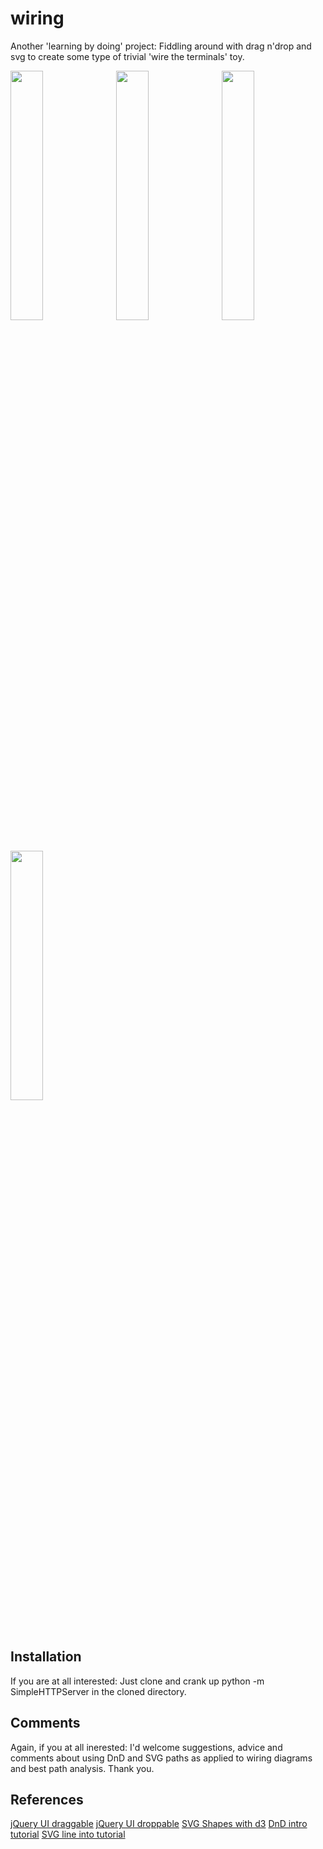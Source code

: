 wiring
======

Another 'learning by doing' project: Fiddling around with drag n'drop and svg to create some type of trivial 'wire the terminals' toy.

<img src="https://github.com/ali5ter/wiring/blob/master/images/screenshots/wiring-00png?raw=true" width="32%"/>&nbsp;
<img src="https://github.com/ali5ter/wiring/blob/master/images/screenshots/wiring-01png?raw=true" width="32%"/>&nbsp;
<img src="https://github.com/ali5ter/wiring/blob/master/images/screenshots/wiring-02png?raw=true" width="32%"/>&nbsp;
<img src="https://github.com/ali5ter/wiring/blob/master/images/screenshots/wiring-03png?raw=true" width="32%"/>&nbsp;

Installation
------------

If you are at all interested: Just clone and crank up </code>python -m SimpleHTTPServer</code> in the cloned directory.

Comments
--------

Again, if you at all inerested: I'd welcome suggestions, advice and comments about using DnD and SVG paths as applied to wiring diagrams and best path analysis. Thank you.

References
----------

[jQuery UI draggable](http://api.jqueryui.com/draggable/)
[jQuery UI droppable](http://api.jqueryui.com/droppable)
[SVG Shapes with d3](https://github.com/mbostock/d3/wiki/SVG-Shapes)
[DnD intro tutorial](http://www.elated.com/articles/drag-and-drop-with-jquery-your-essential-guide/)
[SVG line into tutorial](http://knowledgestockpile.blogspot.com/2011/12/drawing-straight-line-with-d3js.html)
